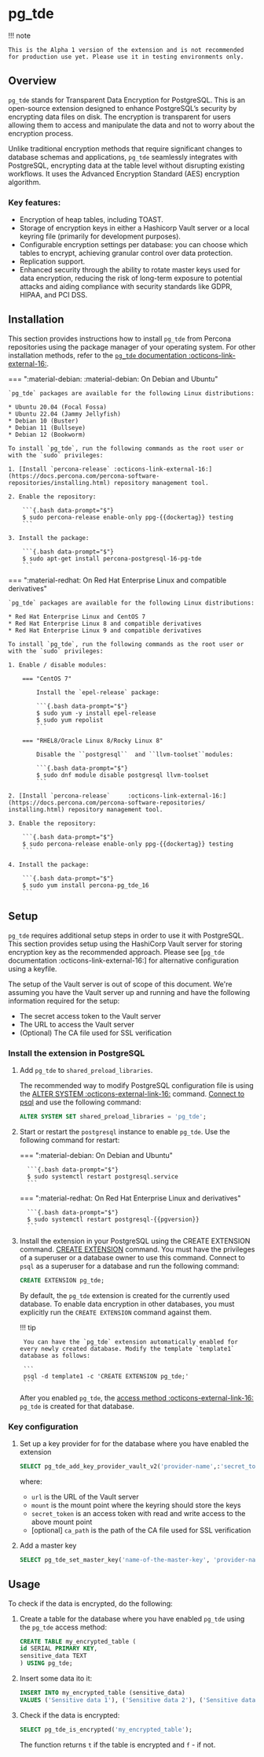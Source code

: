 # pg_tde

!!! note

    This is the Alpha 1 version of the extension and is not recommended for production use yet. Please use it in testing environments only. 

## Overview

`pg_tde` stands for Transparent Data Encryption for PostgreSQL. This is an open-source extension designed to enhance PostgreSQL’s security by encrypting data files on disk.  The encryption is transparent for users allowing them to access and manipulate the data and not to worry about the encryption process.

Unlike traditional encryption methods that require significant changes to database schemas and applications, `pg_tde` seamlessly integrates with PostgreSQL, encrypting data at the table level without disrupting existing workflows. It uses the Advanced Encryption Standard (AES) encryption algorithm.

### Key features:

* Encryption of heap tables, including TOAST.
* Storage of encryption keys in either a Hashicorp Vault server or a local keyring file (primarily for development purposes).
* Configurable encryption settings per database: you can choose which tables to encrypt, achieving granular control over data protection.
* Replication support.
* Enhanced security through the ability to rotate master keys used for data encryption, reducing the risk of long-term exposure to potential attacks and aiding compliance with security standards like GDPR, HIPAA, and PCI DSS.

## Installation

This section provides instructions how to install `pg_tde` from Percona repositories using the package manager of your operating system. For other installation methods, refer to the [`pg_tde` documentation :octicons-link-external-16:](https://percona-lab.github.io/pg_tde/main/install.html#procedure).

=== ":material-debian: :material-debian: On Debian and Ubuntu"

    `pg_tde` packages are available for the following Linux distributions:

    * Ubuntu 20.04 (Focal Fossa)
    * Ubuntu 22.04 (Jammy Jellyfish)
    * Debian 10 (Buster)
    * Debian 11 (Bullseye)
    * Debian 12 (Bookworm)

    To install `pg_tde`, run the following commands as the root user or with the `sudo` privileges:

    1. [Install `percona-release` :octicons-link-external-16:](https://docs.percona.com/percona-software-repositories/installing.html) repository management tool.

    2. Enable the repository:

        ```{.bash data-prompt="$"}
        $ sudo percona-release enable-only ppg-{{dockertag}} testing
        ```     
    
    3. Install the package: 
       
        ```{.bash data-prompt="$"}
        $ sudo apt-get install percona-postgresql-16-pg-tde
        ```

=== ":material-redhat: On Red Hat Enterprise Linux and compatible derivatives"

    `pg_tde` packages are available for the following Linux distributions:

    * Red Hat Enterprise Linux and CentOS 7
    * Red Hat Enterprise Linux 8 and compatible derivatives
    * Red Hat Enterprise Linux 9 and compatible derivatives

    To install `pg_tde`, run the following commands as the root user or with the `sudo` privileges:

    1. Enable / disable modules:

        === "CentOS 7"

            Install the `epel-release` package:

            ```{.bash data-prompt="$"}
            $ sudo yum -y install epel-release
            $ sudo yum repolist
            ```

        === "RHEL8/Oracle Linux 8/Rocky Linux 8"

            Disable the ``postgresql``  and ``llvm-toolset``modules:    

            ```{.bash data-prompt="$"}
            $ sudo dnf module disable postgresql llvm-toolset
            ```

    2. [Install `percona-release`     :octicons-link-external-16:](https://docs.percona.com/percona-software-repositories/    installing.html) repository management tool.

    3. Enable the repository:

        ```{.bash data-prompt="$"}
        $ sudo percona-release enable-only ppg-{{dockertag}} testing
        ``` 

    4. Install the package:
        
        ```{.bash data-prompt="$"}
        $ sudo yum install percona-pg_tde_16
        ```

## Setup

`pg_tde` requires additional setup steps in order to use it with PostgreSQL. 
This section provides setup using the HashiCorp Vault server for storing encryption key as the recommended approach. Please see [`pg_tde` documentation :octicons-link-external-16:] for alternative configuration using a keyfile.

The setup of the Vault server is out of scope of this document. We're assuming you have the Vault server up and running and have the following information required for the setup:

* The secret access token to the Vault server
* The URL to access the Vault server
* (Optional) The CA file used for SSL verification


### Install the extension in PostgreSQL

1. Add `pg_tde` to `shared_preload_libraries`. 

   The recommended way to modify PostgreSQL configuration file is using the [ALTER SYSTEM :octicons-external-link-16:](https://www.postgresql.org/docs/15/sql-altersystem.html) command. [Connect to psql](connect.md) and use the following command:

    ```sql
    ALTER SYSTEM SET shared_preload_libraries = 'pg_tde';
    ```

2. Start or restart the `postgresql` instance to enable `pg_tde`. Use the following command for restart:


    === ":material-debian: On Debian and Ubuntu"

         ```{.bash data-prompt="$"}
         $ sudo systemctl restart postgresql.service
         ```


    === ":material-redhat: On Red Hat Enterprise Linux and derivatives"

         ```{.bash data-prompt="$"}
         $ sudo systemctl restart postgresql-{{pgversion}}
         ```

3. Install the extension in your PostgreSQL using the CREATE EXTENSION command. [CREATE EXTENSION](https://www.postgresql.org/docs/current/sql-createextension.html) command. You must have the privileges of a superuser or a database owner to use this command. Connect to `psql` as a superuser for a database and run the following command:

    ```sql
    CREATE EXTENSION pg_tde;
    ```
    
    By default, the `pg_tde` extension is created for the currently used database. To enable data encryption in other databases, you must explicitly run the `CREATE EXTENSION` command against them. 

    !!! tip

        You can have the `pg_tde` extension automatically enabled for every newly created database. Modify the template `template1` database as follows: 

        ```
        psql -d template1 -c 'CREATE EXTENSION pg_tde;'
        ```

    After you enabled `pg_tde`, the [access method :octicons-external-link-16:](https://www.postgresql.org/docs/current/tableam.html) `pg_tde` is created for that database. 

### Key configuration

1. Set up a key provider for for the database where you have enabled the extension

   ```sql
   SELECT pg_tde_add_key_provider_vault_v2('provider-name',:'secret_token','url','mount','ca_path');
   ``` 

   where: 

   * `url` is the URL of the Vault server
   * `mount` is the mount point where the keyring should store the keys
   * `secret_token` is an access token with read and write access to the above mount point
   * [optional] `ca_path` is the path of the CA file used for SSL verification

2.  Add a master key

    ```sql
    SELECT pg_tde_set_master_key('name-of-the-master-key', 'provider-name');
    ```

## Usage

To check if the data is encrypted, do the following:

1. Create a table for the database where you have enabled `pg_tde` using the `pg_tde` access method:

    ```sql
    CREATE TABLE my_encrypted_table (
    id SERIAL PRIMARY KEY,
    sensitive_data TEXT
    ) USING pg_tde;
    ```

2. Insert some data ito it:

    ```sql
    INSERT INTO my_encrypted_table (sensitive_data)
    VALUES ('Sensitive data 1'), ('Sensitive data 2'), ('Sensitive data 3');
    ```

3. Check if the data is encrypted:

    ```sql
    SELECT pg_tde_is_encrypted('my_encrypted_table');
    ```

    The function returns `t` if the table is encrypted and `f` - if not.